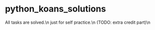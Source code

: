 # python_koans_solutions

All tasks are solved.\n
just for self practice.\n
(TODO: extra credit part)\n
